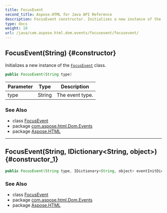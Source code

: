 ```yaml
---
title: FocusEvent
second_title: Aspose.HTML for Java API Reference
description: FocusEvent constructor. Initializes a new instance of the FocusEvent class
type: docs
weight: 10
url: /java/com.aspose.html.dom.events/focusevent/focusevent/
---
```

## FocusEvent(String) {#constructor}

Initializes a new instance of the [`FocusEvent`](../) class.

```java
public FocusEvent(String type)
```

| Parameter | Type | Description |
| --- | --- | --- |
| type | String | The event type. |

### See Also

* class [FocusEvent](../)
* package [com.aspose.html.Dom.Events](../../focusevent/)
* package [Aspose.HTML](../../../)

---

## FocusEvent(String, IDictionary&lt;String, object&gt;) {#constructor_1}

```java
public FocusEvent(String type, IDictionary<String, object> eventInitDict)
```

### See Also

* class [FocusEvent](../)
* package [com.aspose.html.Dom.Events](../../focusevent/)
* package [Aspose.HTML](../../../)
